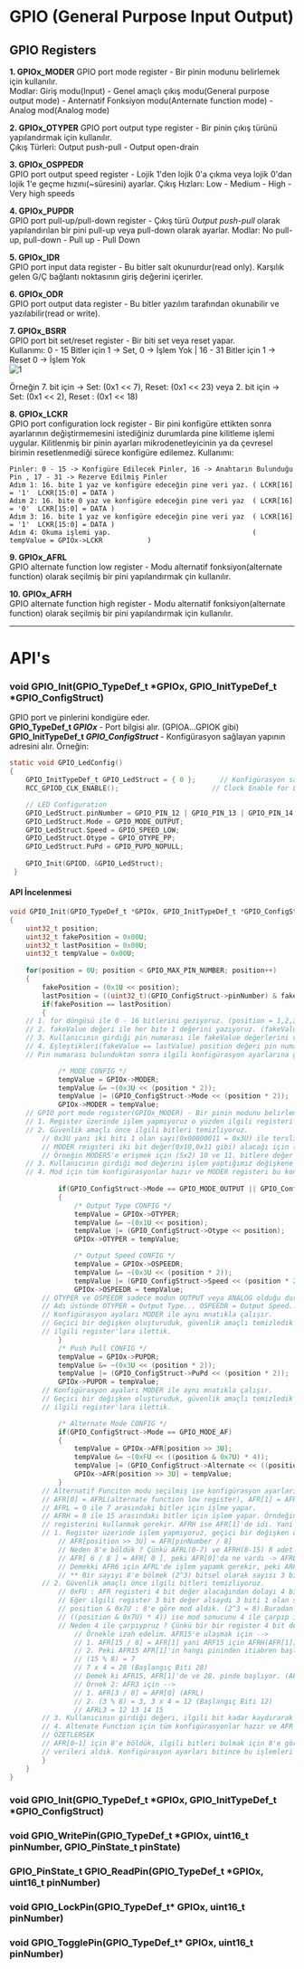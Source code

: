 # GPIO (General Purpose Input Output)

## GPIO Registers 
**1. GPIOx_MODER**
GPIO port mode register - Bir pinin modunu belirlemek için kullanılır.         
Modlar: Giriş modu(Input) - Genel amaçlı çıkış modu(General purpose output mode) - Anternatif Fonksiyon modu(Anternate 
function mode) - Analog mod(Analog mode)    

**2. GPIOx_OTYPER**
GPIO port output type register - Bir pinin çıkış türünü yapılandırmak için kullanılır.              
Çıkış Türleri: Output push-pull - Output open-drain           

**3. GPIOx_OSPPEDR**               
GPIO port output speed register - Lojik 1'den lojik 0'a çıkma veya lojik 0'dan lojik 1'e geçme hızını(~süresini) ayarlar. 
Çıkış Hızları: Low - Medium - High -  Very high speeds

**4. GPIOx_PUPDR**              
GPIO port pull-up/pull-down register - Çıkış türü _Output push-pull_ olarak yapılandırılan bir pini pull-up veya pull-down 
olarak ayarlar.
Modlar: No pull-up, pull-down - Pull up - Pull Down 

**5. GPIOx_IDR**            
GPIO port input data register - Bu bitler salt okunurdur(read only). Karşılık gelen G/Ç bağlantı noktasının giriş değerini 
içerirler.

**6. GPIOx_ODR**              
GPIO port output data register - Bu bitler yazılım tarafından okunabilir ve yazılabilir(read or write).

**7. GPIOx_BSRR**                   
GPIO port bit set/reset register - Bir biti set veya reset yapar.                          
Kullanımı: 0 - 15 Bitler için 1 -> Set, 0 -> İşlem Yok | 16 - 31 Bitler için 1 -> Reset 0 -> İşlem Yok            
![1](https://user-images.githubusercontent.com/75627147/192131390-41c7c855-d730-48c9-9334-cccdb1071c2f.png)                   

Örneğin 7. bit için -> Set: (0x1 << 7), Reset: (0x1 << 23) veya 2. bit için -> Set: (0x1 << 2), Reset : (0x1 << 18)           

**8. GPIOx_LCKR**                         
GPIO port configuration lock register - Bir pini konfigüre ettikten sonra ayarlarının değiştirmemesini istediğiniz durumlarda 
pine kilitleme işlemi uygular. 
Kilitlenmiş bir pinin ayarları mikrodenetleyicinin ya da çevresel birimin resetlenmediği sürece konfigüre edilemez. 
Kullanımı:               
```
Pinler: 0 - 15 -> Konfigüre Edilecek Pinler, 16 -> Anahtarın Bulunduğu Pin , 17 - 31 -> Rezerve Edilmiş Pinler
Adım 1: 16. bite 1 yaz ve konfigüre edeceğin pine veri yaz. ( LCKR[16] = '1'  LCKR[15:0] = DATA )
Adım 2: 16. bite 0 yaz ve konfigüre edeceğin pine veri yaz  ( LCKR[16] = '0'  LCKR[15:0] = DATA )            
Adım 3: 16. bite 1 yaz ve konfigüre edeceğin pine veri yaz  ( LCKR[16] = '1'  LCKR[15:0] = DATA )              
Adım 4: Okuma işlemi yap.                                   ( tempValue = GPIOx->LCKR           )
```

**9. GPIOx_AFRL**           
GPIO alternate function low register - Modu alternatif fonksiyon(alternate function) olarak seçilmiş bir pini yapılandırmak 
çin kullanılır. 

**10. GPIOx_AFRH**                         
GPIO alternate function high register - Modu alternatif fonksiyon(alternate function) olarak seçilmiş bir pini yapılandırmak 
için kullanılır.                    

---

# API's                 

### void GPIO_Init(GPIO_TypeDef_t *GPIOx, GPIO_InitTypeDef_t *GPIO_ConfigStruct)                                            
GPIO port ve pinlerini kondigüre eder.                                   
**GPIO_TypeDef_t *GPIOx*** - Port bilgisi alır. (GPIOA...GPIOK gibi)                                   
**GPIO_InitTypeDef_t *GPIO_ConfigStruct*** - Konfigürasyon sağlayan yapının adresini alır. Örneğin:                               

```c
static void GPIO_LedConfig()
{
	GPIO_InitTypeDef_t GPIO_LedStruct = { 0 };  	// Konfigürasyon sağlayan yapı 
	RCC_GPIOD_CLK_ENABLE();		                  // Clock Enable for LED's 

	// LED Configuration
	GPIO_LedStruct.pinNumber = GPIO_PIN_12 | GPIO_PIN_13 | GPIO_PIN_14 | GPIO_PIN_15;
	GPIO_LedStruct.Mode = GPIO_MODE_OUTPUT;
	GPIO_LedStruct.Speed = GPIO_SPEED_LOW;
	GPIO_LedStruct.Otype = GPIO_OTYPE_PP;
	GPIO_LedStruct.PuPd = GPIO_PUPD_NOPULL;
  
	GPIO_Init(GPIOD, &GPIO_LedStruct);
 }
```
#### API İncelenmesi 

```c
void GPIO_Init(GPIO_TypeDef_t *GPIOx, GPIO_InitTypeDef_t *GPIO_ConfigStruct)
{
	uint32_t position;
	uint32_t fakePosition = 0x00U;
	uint32_t lastPosition = 0x00U;
	uint32_t tempValue = 0x00U;
	
	for(position = 0U; position < GPIO_MAX_PIN_NUMBER; position++)
	{
		fakePosition = (0x1U << position);
		lastPosition = ((uint32_t)(GPIO_ConfigStruct->pinNumber) & fakePosition);	
		if(fakePosition == lastPosition)
		{
	// 1. for döngüsü ile 0 - 16 bitlerini geziyoruz. (position = 1,2,3,4...15)
	// 2. fakeValue değeri ile her bite 1 değerini yazıyoruz. (fakeValue = 0x1,0x2,0x4...0x8000)
	// 3. Kullanıcının girdiği pin numarası ile fakeValue değerlerini ve işlemine tabi tutuyoruz. (Kontrol)
	// 4. Eşleştikleri(fakeValue == lastValue) position değeri pin numarası olur.  
	// Pin numarası bulunduktan sonra ilgili konfigürasyon ayarlarına geçilir -->

			/* MODE CONFIG */
			tempValue = GPIOx->MODER;
			tempValue &= ~(0x3U << (position * 2));
			tempValue |= (GPIO_ConfigStruct->Mode << (position * 2));
			GPIOx->MODER = tempValue;
	// GPIO port mode register(GPIOx_MODER) - Bir pinin modunu belirlemek için kullanılır.   
	// 1. Register üzerinde işlem yapmıyoruz o yüzden ilgili registeri işlem yapacağımız geçici bir değişkene atadık. 
	// 2. Güvenlik amaçlı önce ilgili bitleri temizliyoruz. 
		// 0x3U yani iki biti 1 olan sayı(0x00000011 = 0x3U) ile tersliyoruz.  
		// MODER reigsteri iki bit değer(0x10,0x11 gibi) alacağı için (position * 2) yapıyoruz. 
		// Örneğin MODER5'e erişmek için (5x2) 10 ve 11. bitlere değer yazmak gerekir. 
	// 3. Kullanıcının girdiği mod değerini işlem yaptığımız değişkene atadık. (tempValue = GPIO_MODE_INPUT gibi)
	// 4. Mod için tüm konfigürasyonlar hazır ve MODER registeri bu konfigürasyon ayarlarına göre çalışabilir.
	
			if(GPIO_ConfigStruct->Mode == GPIO_MODE_OUTPUT || GPIO_ConfigStruct->Mode == GPIO_MODE_AF)
			{
				/* Output Type CONFIG */
				tempValue = GPIOx->OTYPER;
				tempValue &= ~(0x1U << position);
				tempValue |= (GPIO_ConfigStruct->Otype << position);
				GPIOx->OTYPER = tempValue;

				/* Output Speed CONFIG */
				tempValue = GPIOx->OSPEEDR;
				tempValue &= ~(0x3U << (position * 2));
				tempValue |= (GPIO_ConfigStruct->Speed << (position * 2));
				GPIOx->OSPEEDR = tempValue;
		// OTYPER ve OSPEEDR sadece modun OUTPUT veya ANALOG olduğu durumlarda çalışır.
		// Adı üstünde OTYPER = Output Type... OSPEEDR = Output Speed...
		// Konfigürasyon ayaları MODER ile aynı mnatıkla çalışır. 
		// Geçici bir değişken oluşturuduk, güvenlik amaçlı temizledik ve kullanıcının girdiği değeri en son
		// ilgili register'lara ilettik. 
			}
			/* Push Pull CONFIG */
			tempValue = GPIOx->PUPDR;
			tempValue &= ~(0x3U << (position * 2));
			tempValue |= (GPIO_ConfigStruct->PuPd << (position * 2));
			GPIOx->PUPDR = tempValue;
		// Konfigürasyon ayaları MODER ile aynı mnatıkla çalışır. 
		// Geçici bir değişken oluşturuduk, güvenlik amaçlı temizledik ve kullanıcının girdiği değeri en son
		// ilgili register'lara ilettik. 

			/* Alternate Mode CONFIG */
			if(GPIO_ConfigStruct->Mode == GPIO_MODE_AF)
			{
				tempValue = GPIOx->AFR[position >> 3U];
				tempValue &= ~(0xFU << ((position & 0x7U) * 4));
				tempValue |= (GPIO_ConfigStruct->Alternate << ((position & 0x7U) * 4));
				GPIOx->AFR[position >> 3U] = tempValue;
			}
		// Alternatif Funciton modu seçilmiş ise konfigürasyon ayarları yap -->
		// AFR[0] = AFRL(alternate function low register), AFR[1] = AFRH (alternate function high register)
		// AFRL = 0 ile 7 arasındaki bitler için işlme yapar.
		// AFRH = 8 ile 15 arasındaki bitler için işlem yapar. Örndeğin AFR9 için işlem yapmak istersek AFRH
		// registerini kullanmak gerekir. AFRH ise AFR[1]'de idi. Yani AFR9 için AFR[1] kullanmak gerekir.
		// 1. Register üzerinde işlem yapmıyoruz, geçici bir değişken oluşturduk. 
			// AFR[position >> 3U] = AFR[pinNumber / 8] 
			// Neden 8'e böldük ? Çünkü AFRL(0-7) ve AFRH(8-15) 8 adet register tutuyor. Diyelim ki kullanıcı AFR6'da işlem yapmak istesin.
			// AFR[ 6 / 8 ] = AFR[ 0 ], peki AFR[0]'da ne vardı -> AFRL. 
			// Demekki AFR6 için AFRL'de işlem yapamk gerekir, peki ARFL nerede -> AFR[0] 
			// ** Bir sayıyı 8'e bölmek (2^3) bitsel olarak sayısı 3 bit sağa kaydırmak demektir. 16'ya bölmek 4 bit, 64'e bölmek 6 bit sağa...
		// 2. Güvenlik amaçlı önce ilgili bitleri temizliyoruz. 
			// 0xFU : AFR registeri 4 bit değer alacağından dolayı 4 biti 1 olan sayı ile tersliyoruz.(0x00001111U = 0xFU)
			// Eğer ilgili register 3 bit değer alsaydı 3 biti 1 olan sayı ile terslerdik. Yani 0x7U (0x0000111 = 0x7U)
			// position & 0x7U : 8'e göre mod aldık. (2^3 = 8).Buradan 3'ü çekiyoruz ve 3 biti 1 olan sayi ile & işlemi yapıyoruz. 
			// ((position & 0x7U) * 4)) ise mod sonucunu 4 ile çarpıp ilgili registeri buluyoruz. 
			// Neden 4 ile çarpıypruz ? Çünkü bir bir register 4 bit değer alıyor. (0101, 1111 gibi...)
				// Örnekle izah edelim. AFR15'e ulaşmak için -->
				// 1. AFR[15 / 8] = AFR[1] yani ARF15 için AFRH(AFR[1])'a ulaşmak gerekir.
				// 2. Peki AFR15 AFR[1]'in hangi pininden itiabren başlıyor ? 
				// (15 % 8) = 7
				// 7 x 4 = 28 (Başlangıç Biti 28)
				// Demek ki AFR15, AFR[1]'de ve 28. pinde başlıyor. (AFRH15 = 28 29 30 31)
				// Örnek 2: AFR3 için -->
				// 1. AFR[3 / 8] = AFR[0] (AFRL)
				// 2. (3 % 8) = 3, 3 x 4 = 12 (Başlangıç Biti 12)
				// AFRL3 = 12 13 14 15 
		// 3. Kullanıcının girdiği değeri, ilgili bit kadar kaydırarak işlem yaptığımız değişkene atadık. (tempValue = GPIO_AF7 gibi)
		// 4. Altenate Function için tüm konfigürasyonlar hazır ve AFR registeri bu konfigürasyon ayarlarına göre çalışabilir.
		// ÖZETLERSEK 
		// AFR[0~1] için 8'e böldük, ilgili bitleri bulmak için 8'e göre mod alıp 4 ile çarptık. Bitleri temizledik ve kullanıcıdan 
		// verileri aldık. Konfigürasyon ayarları bitince bu işlemleri geçici değişkenden ilgili registere ilettik.
		}
	}
}
```

### void GPIO_Init(GPIO_TypeDef_t *GPIOx, GPIO_InitTypeDef_t *GPIO_ConfigStruct)               
### void GPIO_WritePin(GPIO_TypeDef_t *GPIOx, uint16_t pinNumber, GPIO_PinState_t pinState)                 
### GPIO_PinState_t GPIO_ReadPin(GPIO_TypeDef_t *GPIOx, uint16_t pinNumber)                
### void GPIO_LockPin(GPIO_TypeDef_t* GPIOx, uint16_t pinNumber)                        
### void GPIO_TogglePin(GPIO_TypeDef_t* GPIOx, uint16_t pinNumber)                       
